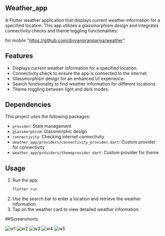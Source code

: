 ## Weather_app

A Flutter weather application that displays current weather information for a specified location. This app utilizes a glassmorphism design and integrates connectivity checks and theme toggling functionalities.

  for mobile
   "https://github.com/divyansiranpariya/weather"

## Features

- Displays current weather information for a specified location.
- Connectivity check to ensure the app is connected to the internet.
- Glassmorphism design for an enhanced UI experience.
- Search functionality to find weather information for different locations.
- Theme toggling between light and dark modes.


## Dependencies

This project uses the following packages:

- `provider`: State management
- `glassmorphism`: Glassmorphic design
- `connectivity`: Checking internet connectivity
- `weather_app/providers/connectivity_provider.dart`: Custom provider for connectivity
- `weather_app/providers/themeprovider.dart`: Custom provider for theme

## Usage

1. Run the app:
    ```bash
    flutter run
    ```
2. Use the search bar to enter a location and retrieve the weather information.
3. Tap on the weather card to view detailed weather information.


##Screenshorts

![w1](https://github.com/user-attachments/assets/bcd5d0c4-04ea-4369-bfcf-5c41cc0cf63f)
![w2](https://github.com/user-attachments/assets/7cbca4ef-eac6-4654-a4ee-61a2ce486964)
![w3](https://github.com/user-attachments/assets/80aedd55-fb81-4553-bad1-411b9757bc70)
![w4](https://github.com/user-attachments/assets/77881143-f314-410a-a851-4eeb8b182413)
![w5](https://github.com/user-attachments/assets/ce9f1b98-5e98-43e7-92e3-785b5d747304)
